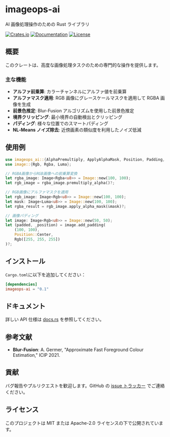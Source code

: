 # imageops-ai

AI 画像処理操作のための Rust ライブラリ

[![Crates.io](https://img.shields.io/crates/v/imageops-ai.svg)](https://crates.io/crates/imageops-ai)
[![Documentation](https://docs.rs/imageops-ai/badge.svg)](https://docs.rs/imageops-ai)
[![License](https://img.shields.io/badge/license-MIT%20OR%20Apache--2.0-blue.svg)](LICENSE)

## 概要

このクレートは、高度な画像処理タスクのための専門的な操作を提供します。

### 主な機能

- **アルファ前乗算**: カラーチャンネルにアルファ値を前乗算
- **アルファマスク適用**: RGB 画像にグレースケールマスクを適用して RGBA 画像を生成
- **前景色推定**: Blur-Fusion アルゴリズムを使用した前景色推定
- **境界クリッピング**: 最小境界の自動検出とクリッピング
- **パディング**: 様々な位置でのスマートパディング
- **NL‑Means ノイズ除去**: 近傍画素の類似度を利用したノイズ低減

## 使用例

```rust
use imageops_ai::{AlphaPremultiply, ApplyAlphaMask, Position, Padding, Image};
use image::{Rgb, Rgba, Luma};

// RGBA画像からRGB画像への前乗算変換
let rgba_image: Image<Rgba<u8>> = Image::new(100, 100);
let rgb_image = rgba_image.premultiply_alpha()?;

// RGB画像にアルファマスクを適用
let rgb_image: Image<Rgb<u8>> = Image::new(100, 100);
let mask: Image<Luma<u8>> = Image::new(100, 100);
let rgba_result = rgb_image.apply_alpha_mask(&mask)?;

// 画像パディング
let image: Image<Rgb<u8>> = Image::new(50, 50);
let (padded, _position) = image.add_padding(
    (100, 100),
    Position::Center,
    Rgb([255, 255, 255])
)?;
```

## インストール

`Cargo.toml`に以下を追加してください：

```toml
[dependencies]
imageops-ai = "0.1"
```

## ドキュメント

詳しい API 仕様は [docs.rs](https://docs.rs/imageops-ai) を参照してください。

## 参考文献

- **Blur-Fusion**: A. Germer, "Approximate Fast Foreground Colour Estimation," ICIP 2021.

## 貢献

バグ報告やプルリクエストを歓迎します。GitHub の [issue トラッカー](https://github.com/nusu-github/imageops-ai/issues) でご連絡ください。

## ライセンス

このプロジェクトは MIT または Apache-2.0 ライセンスの下で公開されています。
